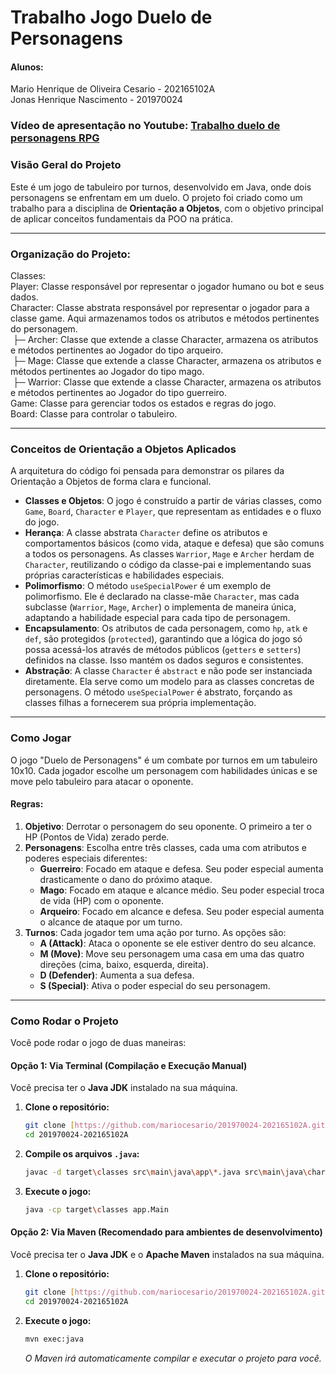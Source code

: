 # Trabalho Jogo Duelo de Personagens

#### Alunos: <br/>
Mario Henrique de Oliveira Cesario - 202165102A <br/>
Jonas Henrique Nascimento - 201970024 <br/>


### Vídeo de apresentação no Youtube: [Trabalho duelo de personagens RPG](https://youtu.be/TI6iJ_1Yza0)


### Visão Geral do Projeto

Este é um jogo de tabuleiro por turnos, desenvolvido em Java, onde dois personagens se enfrentam em um duelo. O projeto foi criado como um trabalho para a disciplina de **Orientação a Objetos**, com o objetivo principal de aplicar conceitos fundamentais da POO na prática.

---

### Organização do Projeto:
Classes: <br/>
Player: Classe responsável por representar o jogador humano ou bot e seus dados. <br/>
Character: Classe abstrata responsável por representar o jogador para a classe game. Aqui armazenamos todos os atributos e métodos pertinentes do personagem. <br/>
 ├─ Archer: Classe que extende a classe Character, armazena os atributos e métodos pertinentes ao Jogador do tipo arqueiro. <br/>
 ├─ Mage: Classe que extende a classe Character, armazena os atributos e métodos pertinentes ao Jogador do tipo mago. <br/>
 ├─ Warrior: Classe que extende a classe Character, armazena os atributos e métodos pertinentes ao Jogador do tipo guerreiro. <br/>
Game: Classe para gerenciar todos os estados e regras do jogo. <br/>
Board: Classe para controlar o tabuleiro. <br/>

---

### Conceitos de Orientação a Objetos Aplicados

A arquitetura do código foi pensada para demonstrar os pilares da Orientação a Objetos de forma clara e funcional.

-   **Classes e Objetos**: O jogo é construído a partir de várias classes, como `Game`, `Board`, `Character` e `Player`, que representam as entidades e o fluxo do jogo.
-   **Herança**: A classe abstrata `Character` define os atributos e comportamentos básicos (como vida, ataque e defesa) que são comuns a todos os personagens. As classes `Warrior`, `Mage` e `Archer` herdam de `Character`, reutilizando o código da classe-pai e implementando suas próprias características e habilidades especiais.
-   **Polimorfismo**: O método `useSpecialPower` é um exemplo de polimorfismo. Ele é declarado na classe-mãe `Character`, mas cada subclasse (`Warrior`, `Mage`, `Archer`) o implementa de maneira única, adaptando a habilidade especial para cada tipo de personagem.
-   **Encapsulamento**: Os atributos de cada personagem, como `hp`, `atk` e `def`, são protegidos (`protected`), garantindo que a lógica do jogo só possa acessá-los através de métodos públicos (`getters` e `setters`) definidos na classe. Isso mantém os dados seguros e consistentes.
-   **Abstração**: A classe `Character` é `abstract` e não pode ser instanciada diretamente. Ela serve como um modelo para as classes concretas de personagens. O método `useSpecialPower` é abstrato, forçando as classes filhas a fornecerem sua própria implementação.

---

### Como Jogar

O jogo "Duelo de Personagens" é um combate por turnos em um tabuleiro 10x10. Cada jogador escolhe um personagem com habilidades únicas e se move pelo tabuleiro para atacar o oponente.

#### Regras:

1.  **Objetivo**: Derrotar o personagem do seu oponente. O primeiro a ter o HP (Pontos de Vida) zerado perde.
2.  **Personagens**: Escolha entre três classes, cada uma com atributos e poderes especiais diferentes:
    * **Guerreiro**: Focado em ataque e defesa. Seu poder especial aumenta drasticamente o dano do próximo ataque.
    * **Mago**: Focado em ataque e alcance médio. Seu poder especial troca de vida (HP) com o oponente.
    * **Arqueiro**: Focado em alcance e defesa. Seu poder especial aumenta o alcance de ataque por um turno.
3.  **Turnos**: Cada jogador tem uma ação por turno. As opções são:
    * **A (Attack)**: Ataca o oponente se ele estiver dentro do seu alcance.
    * **M (Move)**: Move seu personagem uma casa em uma das quatro direções (cima, baixo, esquerda, direita).
    * **D (Defender)**: Aumenta a sua defesa.
    * **S (Special)**: Ativa o poder especial do seu personagem.

---

### Como Rodar o Projeto

Você pode rodar o jogo de duas maneiras:

#### Opção 1: Via Terminal (Compilação e Execução Manual)

Você precisa ter o **Java JDK** instalado na sua máquina.

1.  **Clone o repositório:**
    ```bash
    git clone [https://github.com/mariocesario/201970024-202165102A.git](https://github.com/mariocesario/201970024-202165102A.git)
    cd 201970024-202165102A
    ```
2.  **Compile os arquivos `.java`:**
    ```bash
    javac -d target\classes src\main\java\app\*.java src\main\java\character\*.java src\main\java\game\*.java src\main\java\player\*.java
    ```
3.  **Execute o jogo:**
    ```bash
    java -cp target\classes app.Main
    ```

#### Opção 2: Via Maven (Recomendado para ambientes de desenvolvimento)

Você precisa ter o **Java JDK** e o **Apache Maven** instalados na sua máquina.

1.  **Clone o repositório:**
    ```bash
    git clone [https://github.com/mariocesario/201970024-202165102A.git](https://github.com/mariocesario/201970024-202165102A.git)
    cd 201970024-202165102A
    ```
2.  **Execute o jogo:**
    ```bash
    mvn exec:java
    ```
    *O Maven irá automaticamente compilar e executar o projeto para você.*
